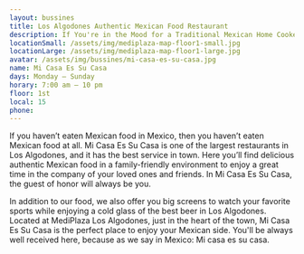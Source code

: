 ```yaml
---
layout: bussines
title: Los Algodones Authentic Mexican Food Restaurant
description: If You're in the Mood for a Traditional Mexican Home Cooked Meal, Then Come to Mi Casa Es Su Casa at MediPlaza Los Algodones. We Serve Breakfast, Lunch, and Dinner So You're Welcome to Stop by Any Time.
locationSmall: /assets/img/mediplaza-map-floor1-small.jpg
locationLarge: /assets/img/mediplaza-map-floor1-large.jpg
avatar: /assets/img/bussines/mi-casa-es-su-casa.jpg
name: Mi Casa Es Su Casa
days: Monday – Sunday
horary: 7:00 am – 10 pm 
floor: 1st
local: 15
phone: 
---
```

If you haven’t eaten Mexican food in Mexico, then you haven’t eaten Mexican food at all. Mi Casa Es Su Casa is one of the largest restaurants in Los Algodones, and it has the best service in town. Here you’ll find delicious authentic Mexican food in a family-friendly environment to enjoy a great time in the company of your loved ones and friends. In Mi Casa Es Su Casa, the guest of honor will always be you.

In addition to our food, we also offer you big screens to watch your favorite sports while enjoying a cold glass of the best beer in Los Algodones. Located at MediPlaza Los Algodones, just in the heart of the town, Mi Casa Es Su Casa is the perfect place to enjoy your Mexican side. You'll be always well received here, because as we say in Mexico: Mi casa es su casa.
